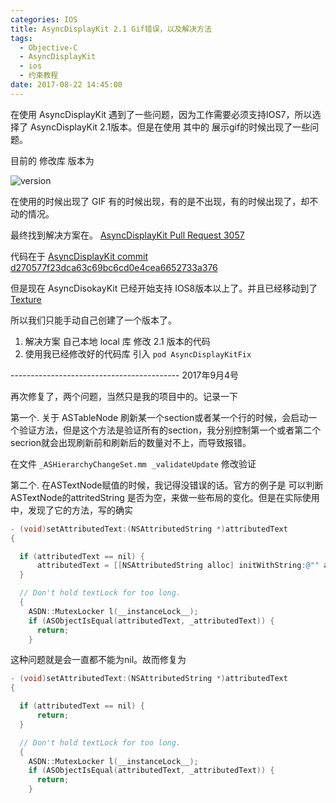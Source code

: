 ```yaml
---
categories: IOS
title: AsyncDisplayKit 2.1 Gif错误，以及解决方法
tags:
  - Objective-C
  - AsyncDisplayKit
  - ios
  - 约束教程
date: 2017-08-22 14:45:00
---
```


在使用 AsyncDisplayKit 遇到了一些问题，因为工作需要必须支持IOS7，所以选择了 AsyncDisplayKit 2.1版本。但是在使用 其中的 展示gif的时候出现了一些问题。
<!-- more -->

目前的 修改库 版本为

![version](https://img.shields.io/cocoapods/v/AsyncDisplayKitFix.svg)

在使用的时候出现了 GIF 有的时候出现，有的是不出现，有的时候出现了，却不动的情况。

最终找到解决方案在。  [AsyncDisplayKit Pull Request 3057](https://github.com/facebookarchive/AsyncDisplayKit/pull/3057)

代码在于 [AsyncDisplayKit commit d270577f23dca63c69bc6cd0e4cea6652733a376](https://github.com/facebookarchive/AsyncDisplayKit/commit/d270577f23dca63c69bc6cd0e4cea6652733a376)

但是现在 AsyncDisokayKit 已经开始支持 IOS8版本以上了。并且已经移动到了 [Texture](https://github.com/texturegroup/texture/)

所以我们只能手动自己创建了一个版本了。

1. 解决方案 自己本地 local 库 修改 2.1 版本的代码
2. 使用我已经修改好的代码库 引入 `pod AsyncDisplayKitFix`


------------------------------------------ 2017年9月4号

再次修复了，两个问题，当然只是我的项目中的。记录一下

第一个. 关于 ASTableNode 刷新某一个section或者某一个行的时候，会启动一个验证方法，但是这个方法是验证所有的section，我分别控制第一个或者第二个secrion就会出现刷新前和刷新后的数量对不上，而导致报错。

在文件 `_ASHierarchyChangeSet.mm`  `_validateUpdate` 修改验证

第二个. 在ASTextNode赋值的时候，我记得没错误的话。官方的例子是 可以判断 ASTextNode的attritedString 是否为空，来做一些布局的变化。但是在实际使用中，发现了它的方法，写的确实
````objectivec
- (void)setAttributedText:(NSAttributedString *)attributedText
{

  if (attributedText == nil) {
      attributedText = [[NSAttributedString alloc] initWithString:@"" attributes:nil];
  }

  // Don't hold textLock for too long.
  {
    ASDN::MutexLocker l(__instanceLock__);
    if (ASObjectIsEqual(attributedText, _attributedText)) {
      return;
    }
````

这种问题就是会一直都不能为nil。故而修复为
````objectivec
- (void)setAttributedText:(NSAttributedString *)attributedText
{

  if (attributedText == nil) {
      return;
  }

  // Don't hold textLock for too long.
  {
    ASDN::MutexLocker l(__instanceLock__);
    if (ASObjectIsEqual(attributedText, _attributedText)) {
      return;
    }
````
